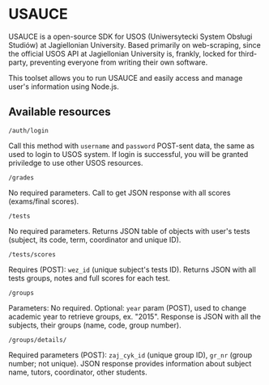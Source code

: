 # USAUCE
USAUCE is a open-source SDK for USOS (Uniwersytecki System Obsługi Studiów) at Jagiellonian University. Based primarily on web-scraping, since the official USOS API at Jagiellonian University is, frankly, locked for third-party, preventing everyone from writing their own software.

This toolset allows you to run USAUCE and easily access and manage user's information using Node.js.

## Available resources

`/auth/login`

Call this method with `username` and `password` POST-sent data, the same as used to login to USOS system. If login is successful, you will be granted priviledge to use other USOS resources.

`/grades`

No required parameters.
Call to get JSON response with all scores (exams/final scores).

`/tests`

No required parameters.
Returns JSON table of objects with user's tests (subject, its code, term, coordinator and unique ID).

`/tests/scores`

Requires (POST): `wez_id` (unique subject's tests ID).
Returns JSON with all tests groups, notes and full scores for each test.

`/groups`

Parameters: No required. Optional: `year` param (POST), used to change academic year to retrieve groups, ex. "2015".
Response is JSON with all the subjects, their groups (name, code, group number).

`/groups/details/`

Required parameters (POST): `zaj_cyk_id` (unique group ID), `gr_nr` (group number; not unique).
JSON response provides information about subject name, tutors, coordinator, other students.